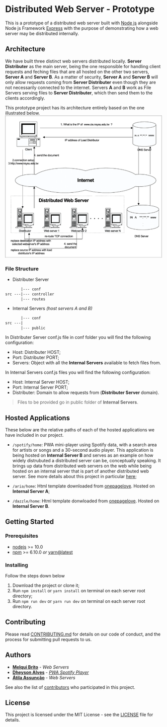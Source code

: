 # Distributed Web Server - Prototype
This is a prototype of a distributed web server built with [Node js](https://github.com/nodejs/node) alongside Node js Framework [Express](http://expressjs.com/) with the purpose of demonstrating how a web server may be distributed internally.

## Architecture
We have built three distinct web servers distributed locally. __Server Distributer__ as the main server, being the one responsible for handling client requests and feching files that are all hosted on the other two servers, __Server A__ and __Server B__. As a matter of security, __Server A__ and __Server B__ will only allow requests coming from __Server Distributer__ even though they are not necessarily connected to the internet. Servers __A__ and __B__ work as File Servers serving files to __Server Distributer__, which then send them to the clients accordingly.

This prototype project has its architecture entirely based on the one illustrated below.
![illustration](assets/img/web-server-illustration.png)

### File Structure
* Distributer Server
```
       |--- conf 
src ---|--- controller 
       |--- routes 
```
* Internal Servers _(host servers A and B)_
```
       |--- conf
src ---|
       |--- public
```
In Distributer Server conf.js file in conf folder you will find the following configuration:
* Host: Distributer HOST;
* Port: Distributer PORT;
* Servers: Object with all the __Internal Servers__ available to fetch files from.

In Internal Servers conf.js files you will find the following configuration:
* Host: Internal Server HOST;
* Port: Internal Server PORT;
* Distributer: Domain to allow requests from (__Distributer Server__ domain).

> Files to be provided go in public folder of __Internal Servers__.

## Hosted Applications
These below are the relative paths of each of the hosted applications we have included in our project.
* ```/spotify/home```: PWA mini-player using Spotify data, with a search area for artists or songs and a 30-second audio player. This application is being hosted on __Internal Server B__ and serves as an example on how widely distrubuted a distributed server can be, conceptually speaking. It brings up data from distributed web servers on the web while being hosted on an internal server that is part of another distributed web server. See more details about this project in particular [here](https://github.com/Dheyson/spotify-player);

* ```/aria/home```: Html template downloaded from [onepagelove](https://onepagelove.com/aria). Hosted on __Internal Server A__;
* ```/dazzle/home```: Html template donwloaded from [onepagelove](https://onepagelove.com/dazzle). Hosted on __Internal Server B__.

## Getting Started
### Prerequisites
* [nodejs](https://github.com/nodejs/node) >= 10.0
* [npm](https://github.com/npm/cli) >= 6.10.0 _or_ [yarn@latest](https://github.com/yarnpkg/yarn)

### Installing
Follow the steps down below
1. Download the project or clone it;
2. Run ```npm install``` or ```yarn install``` on terminal on each server root directory;
3. Run ```npm run dev``` or ```yarn run dev``` on terminal on each server root directory.

## Contributing
Please read [CONTRIBUTING.md](https://github.com/melquibrito/distributed-web-server/blob/master/CONTRIBUTING.md) for details on our code of conduct, and the process for submitting pull requests to us.

## Authors
* **[Melqui Brito](https://github.com/melquibrito)** - _Web Servers_
* **[Dheyson Alves](https://github.com/Dheyson)** - _[PWA Spotify Player](https://github.com/Dheyson/spotify-player)_
* **[Átila Assunção](https://github.com/AtilaAssuncao)** - _Web Servers_

See also the list of [contributors](https://github.com/melquibrito/distributed-web-server/contributors) who participated in this project.

## License
This project is licensed under the MIT License - see the [LICENSE](LICENSE.md) file for details.
